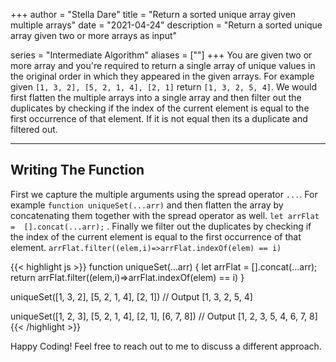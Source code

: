 +++
author = "Stella Dare"
title = "Return a sorted unique array given multiple arrays"
date = "2021-04-24"
description = "Return a sorted unique array given two or more arrays as input"


series = "Intermediate Algorithm"
aliases = [""]
+++
You are given two or more array and you're required to return a single array of unique values in the original order in which they appeared in the given arrays. For example given `[1, 3, 2], [5, 2, 1, 4], [2, 1]` return `[1, 3, 2, 5, 4]`. We would first flatten the multiple arrays into a single array and then filter out the duplicates by checking if the index of the current element is equal to the first occurrence of that element. If it is not equal then its a duplicate and filtered out.

<!--more-->

---
## Writing The Function
First we capture the multiple arguments using the spread operator `...`. For example `function uniqueSet(...arr)` and then flatten the array by concatenating them together with the spread operator as well. `let arrFlat =  [].concat(...arr);` . Finally we filter out the duplicates by checking if the index of the current element is equal to the first occurrence of that element. `arrFlat.filter((elem,i)=>arrFlat.indexOf(elem) == i)`

{{< highlight js >}}
function uniqueSet(...arr) {
  let arrFlat =  [].concat(...arr);
  return arrFlat.filter((elem,i)=>arrFlat.indexOf(elem) == i)
}

uniqueSet([1, 3, 2], [5, 2, 1, 4], [2, 1])
// Output
[1, 3, 2, 5, 4]

uniqueSet([1, 2, 3], [5, 2, 1, 4], [2, 1], [6, 7, 8])
// Output
[1, 2, 3, 5, 4, 6, 7, 8]
{{< /highlight >}}


Happy Coding! Feel free to reach out to me to discuss a different approach.

